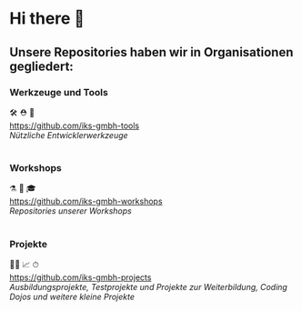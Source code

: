 # Hi there 👋
  
  
## Unsere Repositories haben wir in Organisationen gegliedert:
### Werkzeuge und Tools
🛠 ⛑ 📏  
https://github.com/iks-gmbh-tools  
_Nützliche Entwicklerwerkzeuge_
#
### Workshops
⚗️ 📝 🎓  
https://github.com/iks-gmbh-workshops  
_Repositories unserer Workshops_
#
### Projekte
👩‍💻 📈 ⏱  
https://github.com/iks-gmbh-projects  
_Ausbildungsprojekte, Testprojekte und Projekte zur Weiterbildung, Coding Dojos und weitere kleine Projekte_

